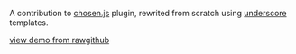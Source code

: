 A contribution to [chosen.js](http://harvesthq.github.io/chosen/) plugin, rewrited from scratch using [underscore](http://underscorejs.org/) templates.

[view demo from rawgithub](https://rawgithub.com/slopen/selected/master/index.html)
